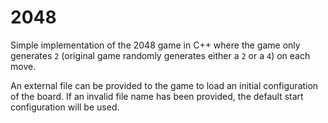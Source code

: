 # 2048
Simple implementation of the 2048 game in C++ where the game only generates `2` (original game randomly generates either a `2` or a `4`) on each move. 

An external file can be provided to the game to load an initial configuration of the board. If an invalid file name has been provided, the default start configuration will be used.